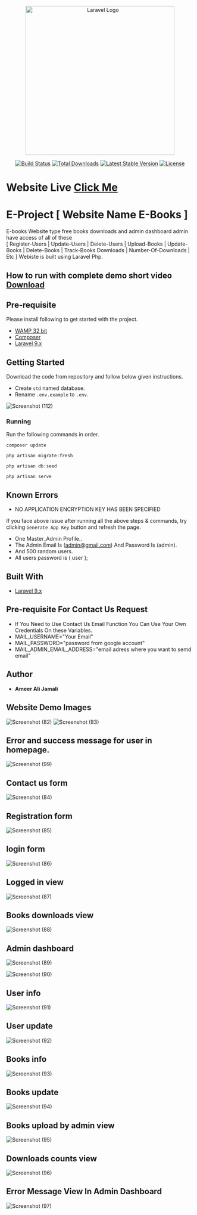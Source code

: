 <p align="center"><a href="https://laravel.com" target="_blank"><img src="https://raw.githubusercontent.com/laravel/art/master/logo-lockup/5%20SVG/2%20CMYK/1%20Full%20Color/laravel-logolockup-cmyk-red.svg" width="400" alt="Laravel Logo"></a></p>

<p align="center">
<a href="https://github.com/laravel/framework/actions"><img src="https://github.com/laravel/framework/workflows/tests/badge.svg" alt="Build Status"></a>
<a href="https://packagist.org/packages/laravel/framework"><img src="https://img.shields.io/packagist/dt/laravel/framework" alt="Total Downloads"></a>
<a href="https://packagist.org/packages/laravel/framework"><img src="https://img.shields.io/packagist/v/laravel/framework" alt="Latest Stable Version"></a>
<a href="https://packagist.org/packages/laravel/framework"><img src="https://img.shields.io/packagist/l/laravel/framework" alt="License"></a>
</p>

# Website Live [Click Me](https://e-boooks.000webhostapp.com/)

# E-Project [ Website Name E-Books ]
E-books Website type free books downloads and admin dashboard admin have access of all of these   
[ Register-Users | Update-Users | Delete-Users | Upload-Books | Update-Books | Delete-Books | Track-Books Downloads | Number-Of-Downloads | Etc ] 
Webiste is built using Laravel Php.

## How to run with complete demo short video [ Download ](https://www.mediafire.com/file/2phcepw22dv9dj8/E-books-Website-Demo.mp4/file)

## Pre-requisite
Please install following to get started with the project.

* [WAMP 32 bit](https://www.wampserver.com/en/)
* [Composer](https://getcomposer.org/)
* [Laravel 9.x](https://laravel.com/)

## Getting Started
Download the code from repository and follow below given instructions.
* Create `std` named database.
* Rename `.env.example` to `.env`.

![Screenshot (112)](https://user-images.githubusercontent.com/99552615/213943187-ea29ad03-6b7b-4790-8c71-ee1a1c096f6a.png)

### Running
Run the following commands in order.

```
composer update

php artisan migrate:fresh

php artisan db:seed

php artisan serve
```


## Known Errors
* NO APPLICATION ENCRYPTION KEY HAS BEEN SPECIFIED

If you face above issue after running all the above steps & commands, try clicking `Generate App Key` button and refresh the page.

* One Master_Admin Profile..
* The Admin Email Is (admin@gmail.com) And Password Is (admin).
* And 500 random users.
* All users password is ( user );


## Built With

* [Laravel 9.x](https://laravel.com/)

## Pre-requisite For Contact Us Request
* If You Need to Use Contact Us Email Function You Can Use Your Own Credentials On these Variables.
* MAIL_USERNAME="Your Email"
* MAIL_PASSWORD="password from google account"
* MAIL_ADMIN_EMAIL_ADDRESS="email adress where you want to semd email"


## Author
* **Ameer Ali Jamali**




## Website Demo Images
![Screenshot (82)](https://user-images.githubusercontent.com/99552615/213222183-c44fe4a7-c285-4846-b937-ffe99c75eadd.png)
![Screenshot (83)](https://user-images.githubusercontent.com/99552615/213223353-863c3fe3-0414-44e1-9d89-cc5b40978873.png)

## Error and success message for user in homepage.
![Screenshot (99)](https://user-images.githubusercontent.com/99552615/213238049-c9bf72a9-b32a-41c9-a571-27cd3fcca3e2.png)

## Contact us form
![Screenshot (84)](https://user-images.githubusercontent.com/99552615/213226403-7c0ef399-5dc9-4006-9602-23598746e5cd.png)

## Registration form
![Screenshot (85)](https://user-images.githubusercontent.com/99552615/213227078-a24d9f9a-e645-412c-b153-cc4266273648.png)

## login form 
![Screenshot (86)](https://user-images.githubusercontent.com/99552615/213228049-b4829898-4e76-4c1f-ad88-e2b7c89f8fd6.png)

## Logged in view 
![Screenshot (87)](https://user-images.githubusercontent.com/99552615/213228084-c81f528e-0ae3-496f-b472-112b20b1651c.png)

## Books downloads view
![Screenshot (88)](https://user-images.githubusercontent.com/99552615/213228123-5089b852-408b-4c07-9ad6-5607311c36db.png)

## Admin dashboard
![Screenshot (89)](https://user-images.githubusercontent.com/99552615/213235874-97e9b97b-1129-4da6-bbac-28885c5eca54.png)

![Screenshot (90)](https://user-images.githubusercontent.com/99552615/213235996-1338bf96-00f2-451f-9dd0-01ab8a01f1e8.png)

## User info
![Screenshot (91)](https://user-images.githubusercontent.com/99552615/213236082-289e4a59-a3b1-4204-9d51-2e743c715330.png)

## User update
![Screenshot (92)](https://user-images.githubusercontent.com/99552615/213236296-a3b5019a-f21e-4922-9e23-b1a593a20cd1.png)

## Books info
![Screenshot (93)](https://user-images.githubusercontent.com/99552615/213236497-91310646-a301-459f-baf1-b7c0892a7818.png)

## Books update
![Screenshot (94)](https://user-images.githubusercontent.com/99552615/213236644-f78f4439-a879-47c9-864b-bcc54aeddc6c.png)

## Books upload by admin view
![Screenshot (95)](https://user-images.githubusercontent.com/99552615/213236918-9dd00937-5fae-4a86-9ed1-2ab89e63bac8.png)

## Downloads counts view
![Screenshot (96)](https://user-images.githubusercontent.com/99552615/213237155-b71cda85-736a-4d4f-860a-19c4e5af236d.png)

## Error Message View In Admin Dashboard
![Screenshot (97)](https://user-images.githubusercontent.com/99552615/213237435-27388894-86d0-4f64-bae1-0c495063a111.png)

